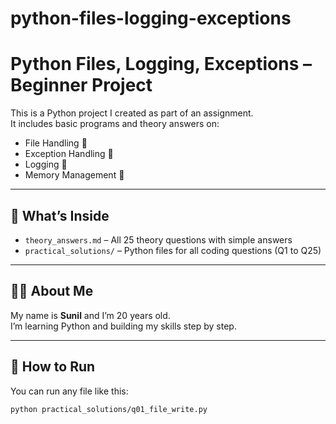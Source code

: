 # python-files-logging-exceptions
# Python Files, Logging, Exceptions – Beginner Project

This is a Python project I created as part of an assignment.  
It includes basic programs and theory answers on:

- File Handling 📂  
- Exception Handling 🚫  
- Logging 📝  
- Memory Management 🧠

---

## 📁 What’s Inside

- `theory_answers.md` – All 25 theory questions with simple answers  
- `practical_solutions/` – Python files for all coding questions (Q1 to Q25)

---

## 👨‍💻 About Me

My name is **Sunil** and I’m 20 years old.  
I’m learning Python and building my skills step by step.

---

## 🚀 How to Run

You can run any file like this:

```bash
python practical_solutions/q01_file_write.py
